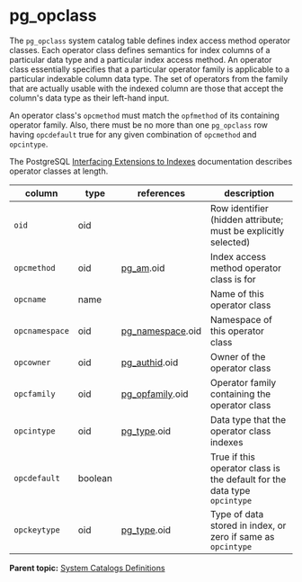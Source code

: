 # pg_opclass 

The `pg_opclass` system catalog table defines index access method operator classes. Each operator class defines semantics for index columns of a particular data type and a particular index access method. An operator class essentially specifies that a particular operator family is applicable to a particular indexable column data type. The set of operators from the family that are actually usable with the indexed column are those that accept the column's data type as their left-hand input.

An operator class's `opcmethod` must match the `opfmethod` of its containing operator family. Also, there must be no more than one `pg_opclass` row having `opcdefault` true for any given combination of `opcmethod` and `opcintype`.

The PostgreSQL [Interfacing Extensions to Indexes](https://www.postgresql.org/docs/12/xindex.html) documentation describes operator classes at length.

|column|type|references|description|
|------|----|----------|-----------|
|`oid`|oid| |Row identifier \(hidden attribute; must be explicitly selected\)|
|`opcmethod`|oid|[pg\_am](pg_am.html).oid|Index access method operator class is for|
|`opcname`|name| |Name of this operator class|
|`opcnamespace`|oid|[pg\_namespace](pg_namespace.html).oid|Namespace of this operator class|
|`opcowner`|oid|[pg\_authid](pg_authid.html).oid|Owner of the operator class|
|`opcfamily`|oid|[pg\_opfamily](pg_opfamily.html).oid|Operator family containing the operator class|
|`opcintype`|oid|[pg\_type](pg_type.html).oid|Data type that the operator class indexes|
|`opcdefault`|boolean| |True if this operator class is the default for the data type `opcintype`|
|`opckeytype`|oid|[pg\_type](pg_type.html).oid|Type of data stored in index, or zero if same as `opcintype`|

**Parent topic:** [System Catalogs Definitions](../system_catalogs/catalog_ref-html.html)

